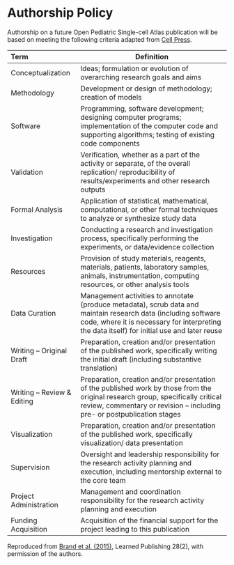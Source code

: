 # Authorship Policy

Authorship on a future Open Pediatric Single-cell Atlas publication will be based on meeting the following criteria adapted from [Cell Press](https://www.cell.com/pb/assets/raw/shared/guidelines/CRediT-taxonomy.pdf).

| Term | Definition | 
|:-----|------------|
| Conceptualization | Ideas; formulation or evolution of overarching research goals and aims | 
| Methodology | Development or design of methodology; creation of models  | 
| Software | Programming, software development; designing computer programs; implementation of the computer code and supporting algorithms; testing of existing code components | 
| Validation | Verification, whether as a part of the activity or separate, of the overall replication/ reproducibility of results/experiments and other research outputs | 
| Formal Analysis | Application of statistical, mathematical, computational, or other formal techniques to analyze or synthesize study data | 
| Investigation | Conducting a research and investigation process, specifically performing the experiments, or data/evidence collection | 
| Resources | Provision of study materials, reagents, materials, patients, laboratory samples, animals, instrumentation, computing resources, or other analysis tools | 
| Data Curation | Management activities to annotate (produce metadata), scrub data and maintain research data (including software code, where it is necessary for interpreting the data itself) for initial use and later reuse | 
| Writing – Original Draft  | Preparation, creation and/or presentation of the published work, specifically writing the initial draft (including substantive translation) | 
| Writing – Review & Editing  | Preparation, creation and/or presentation of the published work by those from the original research group, specifically critical review, commentary or revision – including pre- or postpublication stages | 
| Visualization | Preparation, creation and/or presentation of the published work, specifically visualization/ data presentation | 
| Supervision | Oversight and leadership responsibility for the research activity planning and execution, including mentorship external to the core team | 
| Project Administration | Management and coordination responsibility for the research activity planning and execution | 
| Funding Acquisition | Acquisition of the financial support for the project leading to this publication | 
Reproduced from [Brand et al. (2015)](http://informatics.mit.edu/publications/beyond-authorship-attribution-contribution-collaboration-and-credit), Learned Publishing 28(2), with permission of the authors.